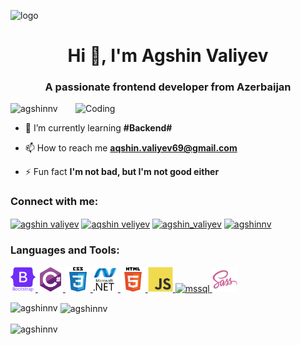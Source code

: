 ![logo](https://maruf001-mt.github.io/Premium-Delivery/web.gif)
<h1 align="center">Hi 👋, I'm Agshin Valiyev</h1>
<h3 align="center">A passionate frontend developer from Azerbaijan</h3>
<img align="right" alt="Coding" width="400" src="https://cdn.dribbble.com/users/1162077/screenshots/3848914/programmer.gif">

<p align="left"> <img src="https://komarev.com/ghpvc/?username=agshinnv&label=Profile%20views&color=0e75b6&style=flat" alt="agshinnv" /> </p>

- 🌱 I’m currently learning **#Backend#**

- 📫 How to reach me **aqshin.valiyev69@gmail.com**

- ⚡ Fun fact **I'm not bad, but I'm not good either**

<h3 align="left">Connect with me:</h3>
<p align="left">
<a href="https://linkedin.com/in/agshin valiyev" target="blank"><img align="center" src="https://raw.githubusercontent.com/rahuldkjain/github-profile-readme-generator/master/src/images/icons/Social/linked-in-alt.svg" alt="agshin valiyev" height="30" width="40" /></a>
<a href="https://fb.com/aqshi̇n veli̇yev" target="blank"><img align="center" src="https://raw.githubusercontent.com/rahuldkjain/github-profile-readme-generator/master/src/images/icons/Social/facebook.svg" alt="aqshi̇n veli̇yev" height="30" width="40" /></a>
<a href="https://instagram.com/agshin_valiyev" target="blank"><img align="center" src="https://raw.githubusercontent.com/rahuldkjain/github-profile-readme-generator/master/src/images/icons/Social/instagram.svg" alt="agshin_valiyev" height="30" width="40" /></a>
<a href="https://www.hackerrank.com/agshinnv" target="blank"><img align="center" src="https://raw.githubusercontent.com/rahuldkjain/github-profile-readme-generator/master/src/images/icons/Social/hackerrank.svg" alt="agshinnv" height="30" width="40" /></a>
</p>

<h3 align="left">Languages and Tools:</h3>
<p align="left"> <a href="https://getbootstrap.com" target="_blank" rel="noreferrer"> <img src="https://raw.githubusercontent.com/devicons/devicon/master/icons/bootstrap/bootstrap-plain-wordmark.svg" alt="bootstrap" width="40" height="40"/> </a> <a href="https://www.w3schools.com/cs/" target="_blank" rel="noreferrer"> <img src="https://raw.githubusercontent.com/devicons/devicon/master/icons/csharp/csharp-original.svg" alt="csharp" width="40" height="40"/> </a> <a href="https://www.w3schools.com/css/" target="_blank" rel="noreferrer"> <img src="https://raw.githubusercontent.com/devicons/devicon/master/icons/css3/css3-original-wordmark.svg" alt="css3" width="40" height="40"/> </a> <a href="https://dotnet.microsoft.com/" target="_blank" rel="noreferrer"> <img src="https://raw.githubusercontent.com/devicons/devicon/master/icons/dot-net/dot-net-original-wordmark.svg" alt="dotnet" width="40" height="40"/> </a> <a href="https://www.w3.org/html/" target="_blank" rel="noreferrer"> <img src="https://raw.githubusercontent.com/devicons/devicon/master/icons/html5/html5-original-wordmark.svg" alt="html5" width="40" height="40"/> </a> <a href="https://developer.mozilla.org/en-US/docs/Web/JavaScript" target="_blank" rel="noreferrer"> <img src="https://raw.githubusercontent.com/devicons/devicon/master/icons/javascript/javascript-original.svg" alt="javascript" width="40" height="40"/> </a> <a href="https://www.microsoft.com/en-us/sql-server" target="_blank" rel="noreferrer"> <img src="https://www.svgrepo.com/show/303229/microsoft-sql-server-logo.svg" alt="mssql" width="40" height="40"/> </a> <a href="https://sass-lang.com" target="_blank" rel="noreferrer"> <img src="https://raw.githubusercontent.com/devicons/devicon/master/icons/sass/sass-original.svg" alt="sass" width="40" height="40"/> </a> </p>

<p><img align="left" src="https://github-readme-stats.vercel.app/api/top-langs?username=agshinnv&show_icons=true&locale=en&layout=compact" alt="agshinnv" /></p>

<p>&nbsp;<img align="center" src="https://github-readme-stats.vercel.app/api?username=agshinnv&show_icons=true&locale=en" alt="agshinnv" /></p>

<p><img align="center" src="https://github-readme-streak-stats.herokuapp.com/?user=agshinnv&" alt="agshinnv" /></p>

